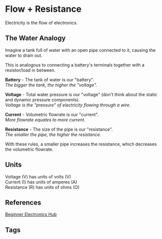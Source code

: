 # Flow + Resistance

Electricity is the flow of electronics.  

## The Water Analogy   
Imagine a tank full of water with an open pipe connected to it, causing the water to drain out.  

This is analogous to connecting a battery's terminals together with a resistor/load in between.  

**Battery** - The tank of water is our "battery".  
*The bigger the tank, the higher the "voltage".*  

**Voltage** - Total water pressure is our "voltage" (don't think about the static and dynamic pressure components).   
*Voltage is the "pressure" of electricity flowing through a wire.*   

**Current** - Volumetric flowrate is our "current".  
*More flowrate equates to more current.*  

**Resistance** - The size of the pipe is our "resistance".  
*The smaller the pipe, the higher the resistance.*  

With these rules, a smaller pipe increases the resistance, which decreases the volumetric flowrate.  

## Units
Voltage (V) has units of volts (V)  
Current (I) has units of amperes (A)  
Resistance (R) has units of ohms (O)  

## References
[Beginner Electronics Hub](../202305062158)

## Tags
